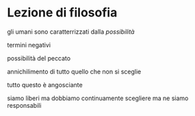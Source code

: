 # Lezione di filosofia

gli umani sono caratterrizzati dalla _possibilità_


termini negativi

possibilità del peccato


annichilimento di tutto quello che non si sceglie

tutto questo è angosciante

siamo liberi ma dobbiamo continuamente scegliere ma ne siamo responsabili
<!--stackedit_data:
eyJoaXN0b3J5IjpbLTE5NTk1MTYxMzNdfQ==
-->